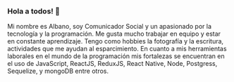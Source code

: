 ### Hola a todos! 👋

Mi nombre es Albano, soy Comunicador Social y un apasionado por la tecnología y la programación. Me gusta mucho trabajar en equipo y estar en constante aprendizaje. Tengo como hobbies la fotografía y la escritura, actividades que me ayudan al esparcimiento. En cuanto a mis herramientas laborales en el mundo de la programación mis fortalezas se encuentran en el uso de JavaScript, ReactJS, ReduxJS, React Native, Node, Postgress, Sequelize, y mongoDB entre otros.

<!--
**bano0224/bano0224** is a ✨ _special_ ✨ repository because its `README.md` (this file) appears on your GitHub profile.

Here are some ideas to get you started:

- 🔭 I’m currently working on ...
- 🌱 I’m currently learning ...
- 👯 I’m looking to collaborate on ...
- 🤔 I’m looking for help with ...
- 💬 Ask me about ...
- 📫 How to reach me: ...
- 😄 Pronouns: ...
- ⚡ Fun fact: ...
-->
